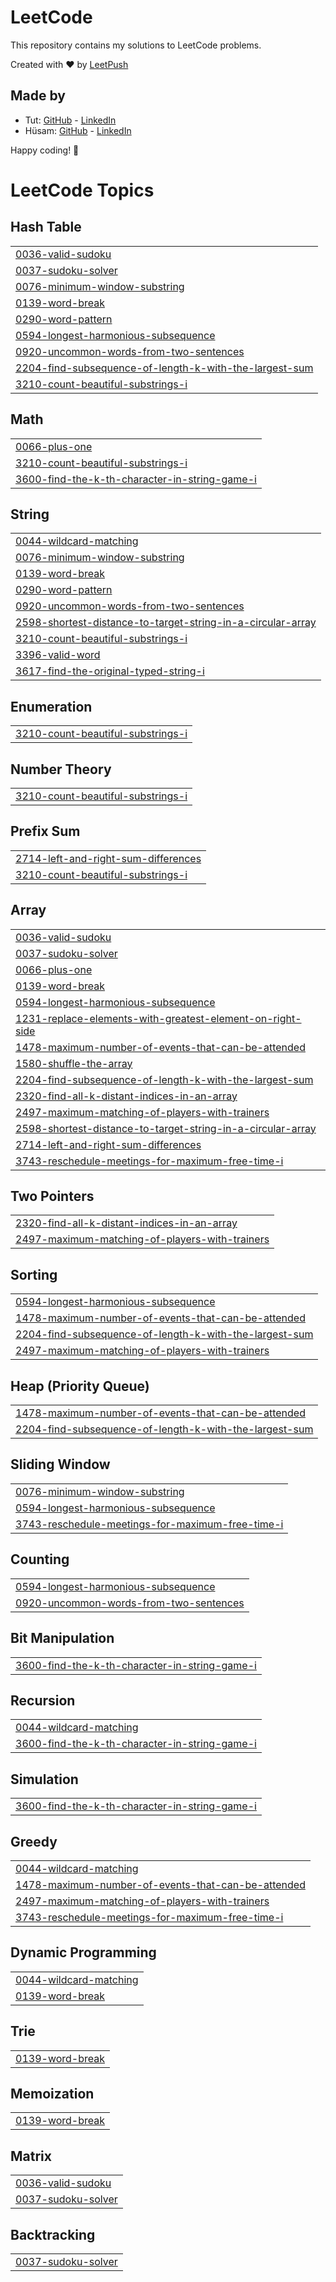 # LeetCode

This repository contains my solutions to LeetCode problems.

Created with :heart: by [LeetPush](https://github.com/husamahmud/LeetPush)

 ## Made by 
 - Tut: [GitHub](https://github.com/TutTrue) - [LinkedIn](https://www.linkedin.com/in/mahmoud-hamdy-8b6825245/)
 - Hüsam: [GitHub](https://github.com/husamahmud) - [LinkedIn](https://www.linkedin.com/in/husamahmud/)

 Happy coding! 🚀
<!---LeetCode Topics Start-->
# LeetCode Topics
## Hash Table
|  |
| ------- |
| [0036-valid-sudoku](https://github.com/Siranjeevi619/ProblemSolving/tree/master/0036-valid-sudoku) |
| [0037-sudoku-solver](https://github.com/Siranjeevi619/ProblemSolving/tree/master/0037-sudoku-solver) |
| [0076-minimum-window-substring](https://github.com/Siranjeevi619/ProblemSolving/tree/master/0076-minimum-window-substring) |
| [0139-word-break](https://github.com/Siranjeevi619/ProblemSolving/tree/master/0139-word-break) |
| [0290-word-pattern](https://github.com/Siranjeevi619/ProblemSolving/tree/master/0290-word-pattern) |
| [0594-longest-harmonious-subsequence](https://github.com/Siranjeevi619/ProblemSolving/tree/master/0594-longest-harmonious-subsequence) |
| [0920-uncommon-words-from-two-sentences](https://github.com/Siranjeevi619/ProblemSolving/tree/master/0920-uncommon-words-from-two-sentences) |
| [2204-find-subsequence-of-length-k-with-the-largest-sum](https://github.com/Siranjeevi619/ProblemSolving/tree/master/2204-find-subsequence-of-length-k-with-the-largest-sum) |
| [3210-count-beautiful-substrings-i](https://github.com/Siranjeevi619/ProblemSolving/tree/master/3210-count-beautiful-substrings-i) |
## Math
|  |
| ------- |
| [0066-plus-one](https://github.com/Siranjeevi619/ProblemSolving/tree/master/0066-plus-one) |
| [3210-count-beautiful-substrings-i](https://github.com/Siranjeevi619/ProblemSolving/tree/master/3210-count-beautiful-substrings-i) |
| [3600-find-the-k-th-character-in-string-game-i](https://github.com/Siranjeevi619/ProblemSolving/tree/master/3600-find-the-k-th-character-in-string-game-i) |
## String
|  |
| ------- |
| [0044-wildcard-matching](https://github.com/Siranjeevi619/ProblemSolving/tree/master/0044-wildcard-matching) |
| [0076-minimum-window-substring](https://github.com/Siranjeevi619/ProblemSolving/tree/master/0076-minimum-window-substring) |
| [0139-word-break](https://github.com/Siranjeevi619/ProblemSolving/tree/master/0139-word-break) |
| [0290-word-pattern](https://github.com/Siranjeevi619/ProblemSolving/tree/master/0290-word-pattern) |
| [0920-uncommon-words-from-two-sentences](https://github.com/Siranjeevi619/ProblemSolving/tree/master/0920-uncommon-words-from-two-sentences) |
| [2598-shortest-distance-to-target-string-in-a-circular-array](https://github.com/Siranjeevi619/ProblemSolving/tree/master/2598-shortest-distance-to-target-string-in-a-circular-array) |
| [3210-count-beautiful-substrings-i](https://github.com/Siranjeevi619/ProblemSolving/tree/master/3210-count-beautiful-substrings-i) |
| [3396-valid-word](https://github.com/Siranjeevi619/ProblemSolving/tree/master/3396-valid-word) |
| [3617-find-the-original-typed-string-i](https://github.com/Siranjeevi619/ProblemSolving/tree/master/3617-find-the-original-typed-string-i) |
## Enumeration
|  |
| ------- |
| [3210-count-beautiful-substrings-i](https://github.com/Siranjeevi619/ProblemSolving/tree/master/3210-count-beautiful-substrings-i) |
## Number Theory
|  |
| ------- |
| [3210-count-beautiful-substrings-i](https://github.com/Siranjeevi619/ProblemSolving/tree/master/3210-count-beautiful-substrings-i) |
## Prefix Sum
|  |
| ------- |
| [2714-left-and-right-sum-differences](https://github.com/Siranjeevi619/ProblemSolving/tree/master/2714-left-and-right-sum-differences) |
| [3210-count-beautiful-substrings-i](https://github.com/Siranjeevi619/ProblemSolving/tree/master/3210-count-beautiful-substrings-i) |
## Array
|  |
| ------- |
| [0036-valid-sudoku](https://github.com/Siranjeevi619/ProblemSolving/tree/master/0036-valid-sudoku) |
| [0037-sudoku-solver](https://github.com/Siranjeevi619/ProblemSolving/tree/master/0037-sudoku-solver) |
| [0066-plus-one](https://github.com/Siranjeevi619/ProblemSolving/tree/master/0066-plus-one) |
| [0139-word-break](https://github.com/Siranjeevi619/ProblemSolving/tree/master/0139-word-break) |
| [0594-longest-harmonious-subsequence](https://github.com/Siranjeevi619/ProblemSolving/tree/master/0594-longest-harmonious-subsequence) |
| [1231-replace-elements-with-greatest-element-on-right-side](https://github.com/Siranjeevi619/ProblemSolving/tree/master/1231-replace-elements-with-greatest-element-on-right-side) |
| [1478-maximum-number-of-events-that-can-be-attended](https://github.com/Siranjeevi619/ProblemSolving/tree/master/1478-maximum-number-of-events-that-can-be-attended) |
| [1580-shuffle-the-array](https://github.com/Siranjeevi619/ProblemSolving/tree/master/1580-shuffle-the-array) |
| [2204-find-subsequence-of-length-k-with-the-largest-sum](https://github.com/Siranjeevi619/ProblemSolving/tree/master/2204-find-subsequence-of-length-k-with-the-largest-sum) |
| [2320-find-all-k-distant-indices-in-an-array](https://github.com/Siranjeevi619/ProblemSolving/tree/master/2320-find-all-k-distant-indices-in-an-array) |
| [2497-maximum-matching-of-players-with-trainers](https://github.com/Siranjeevi619/ProblemSolving/tree/master/2497-maximum-matching-of-players-with-trainers) |
| [2598-shortest-distance-to-target-string-in-a-circular-array](https://github.com/Siranjeevi619/ProblemSolving/tree/master/2598-shortest-distance-to-target-string-in-a-circular-array) |
| [2714-left-and-right-sum-differences](https://github.com/Siranjeevi619/ProblemSolving/tree/master/2714-left-and-right-sum-differences) |
| [3743-reschedule-meetings-for-maximum-free-time-i](https://github.com/Siranjeevi619/ProblemSolving/tree/master/3743-reschedule-meetings-for-maximum-free-time-i) |
## Two Pointers
|  |
| ------- |
| [2320-find-all-k-distant-indices-in-an-array](https://github.com/Siranjeevi619/ProblemSolving/tree/master/2320-find-all-k-distant-indices-in-an-array) |
| [2497-maximum-matching-of-players-with-trainers](https://github.com/Siranjeevi619/ProblemSolving/tree/master/2497-maximum-matching-of-players-with-trainers) |
## Sorting
|  |
| ------- |
| [0594-longest-harmonious-subsequence](https://github.com/Siranjeevi619/ProblemSolving/tree/master/0594-longest-harmonious-subsequence) |
| [1478-maximum-number-of-events-that-can-be-attended](https://github.com/Siranjeevi619/ProblemSolving/tree/master/1478-maximum-number-of-events-that-can-be-attended) |
| [2204-find-subsequence-of-length-k-with-the-largest-sum](https://github.com/Siranjeevi619/ProblemSolving/tree/master/2204-find-subsequence-of-length-k-with-the-largest-sum) |
| [2497-maximum-matching-of-players-with-trainers](https://github.com/Siranjeevi619/ProblemSolving/tree/master/2497-maximum-matching-of-players-with-trainers) |
## Heap (Priority Queue)
|  |
| ------- |
| [1478-maximum-number-of-events-that-can-be-attended](https://github.com/Siranjeevi619/ProblemSolving/tree/master/1478-maximum-number-of-events-that-can-be-attended) |
| [2204-find-subsequence-of-length-k-with-the-largest-sum](https://github.com/Siranjeevi619/ProblemSolving/tree/master/2204-find-subsequence-of-length-k-with-the-largest-sum) |
## Sliding Window
|  |
| ------- |
| [0076-minimum-window-substring](https://github.com/Siranjeevi619/ProblemSolving/tree/master/0076-minimum-window-substring) |
| [0594-longest-harmonious-subsequence](https://github.com/Siranjeevi619/ProblemSolving/tree/master/0594-longest-harmonious-subsequence) |
| [3743-reschedule-meetings-for-maximum-free-time-i](https://github.com/Siranjeevi619/ProblemSolving/tree/master/3743-reschedule-meetings-for-maximum-free-time-i) |
## Counting
|  |
| ------- |
| [0594-longest-harmonious-subsequence](https://github.com/Siranjeevi619/ProblemSolving/tree/master/0594-longest-harmonious-subsequence) |
| [0920-uncommon-words-from-two-sentences](https://github.com/Siranjeevi619/ProblemSolving/tree/master/0920-uncommon-words-from-two-sentences) |
## Bit Manipulation
|  |
| ------- |
| [3600-find-the-k-th-character-in-string-game-i](https://github.com/Siranjeevi619/ProblemSolving/tree/master/3600-find-the-k-th-character-in-string-game-i) |
## Recursion
|  |
| ------- |
| [0044-wildcard-matching](https://github.com/Siranjeevi619/ProblemSolving/tree/master/0044-wildcard-matching) |
| [3600-find-the-k-th-character-in-string-game-i](https://github.com/Siranjeevi619/ProblemSolving/tree/master/3600-find-the-k-th-character-in-string-game-i) |
## Simulation
|  |
| ------- |
| [3600-find-the-k-th-character-in-string-game-i](https://github.com/Siranjeevi619/ProblemSolving/tree/master/3600-find-the-k-th-character-in-string-game-i) |
## Greedy
|  |
| ------- |
| [0044-wildcard-matching](https://github.com/Siranjeevi619/ProblemSolving/tree/master/0044-wildcard-matching) |
| [1478-maximum-number-of-events-that-can-be-attended](https://github.com/Siranjeevi619/ProblemSolving/tree/master/1478-maximum-number-of-events-that-can-be-attended) |
| [2497-maximum-matching-of-players-with-trainers](https://github.com/Siranjeevi619/ProblemSolving/tree/master/2497-maximum-matching-of-players-with-trainers) |
| [3743-reschedule-meetings-for-maximum-free-time-i](https://github.com/Siranjeevi619/ProblemSolving/tree/master/3743-reschedule-meetings-for-maximum-free-time-i) |
## Dynamic Programming
|  |
| ------- |
| [0044-wildcard-matching](https://github.com/Siranjeevi619/ProblemSolving/tree/master/0044-wildcard-matching) |
| [0139-word-break](https://github.com/Siranjeevi619/ProblemSolving/tree/master/0139-word-break) |
## Trie
|  |
| ------- |
| [0139-word-break](https://github.com/Siranjeevi619/ProblemSolving/tree/master/0139-word-break) |
## Memoization
|  |
| ------- |
| [0139-word-break](https://github.com/Siranjeevi619/ProblemSolving/tree/master/0139-word-break) |
## Matrix
|  |
| ------- |
| [0036-valid-sudoku](https://github.com/Siranjeevi619/ProblemSolving/tree/master/0036-valid-sudoku) |
| [0037-sudoku-solver](https://github.com/Siranjeevi619/ProblemSolving/tree/master/0037-sudoku-solver) |
## Backtracking
|  |
| ------- |
| [0037-sudoku-solver](https://github.com/Siranjeevi619/ProblemSolving/tree/master/0037-sudoku-solver) |
<!---LeetCode Topics End-->